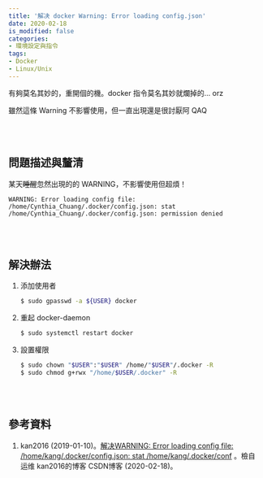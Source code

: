 ```yaml
---
title: '解决 docker Warning: Error loading config.json'
date: 2020-02-18
is_modified: false
categories:
- 環境設定與指令
tags:
- Docker
- Linux/Unix
--- 
```


有夠莫名其妙的，重開個的機。docker 指令莫名其妙就爛掉的... orz
   
雖然這條 Warning 不影響使用，但一直出現還是很討厭阿 QAQ

<!--more-->
<br><br> 

## 問題描述與釐清
某天~~睡醒~~忽然出現的的 WARNING，不影響使用但超煩！
```
WARNING: Error loading config file: /home/Cynthia_Chuang/.docker/config.json: stat /home/Cynthia_Chuang/.docker/config.json: permission denied
```

<br><br> 

## 解決辦法
1. 添加使用者  
    ```bash
    $ sudo gpasswd -a ${USER} docker 
    ```
2. 重起 docker-daemon  
    ```bash
    $ sudo systemctl restart docker
    ```
3. 設置權限  
    ```bash
    $ sudo chown "$USER":"$USER" /home/"$USER"/.docker -R
    $ sudo chmod g+rwx "/home/$USER/.docker" -R
    ```
 

<br><br> 

## 參考資料 
1. kan2016 (2019-01-10)。[解决WARNING: Error loading config file: /home/kang/.docker/config.json: stat /home/kang/.docker/conf](https://blog.csdn.net/kan2016/article/details/86242571) 。檢自 运维 kan2016的博客 CSDN博客 (2020-02-18)。